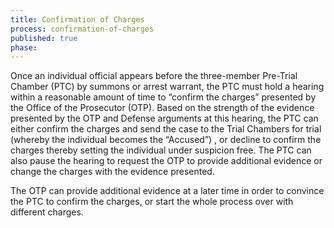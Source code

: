 ```yaml
---
title: Confirmation of Charges
process: confirmation-of-charges
published: true
phase:
---
```



Once an individual official appears before the three-member Pre-Trial Chamber (PTC) by summons or arrest warrant, the PTC must hold a hearing within a reasonable amount of time to “confirm the charges” presented by the Office of the Prosecutor (OTP). Based on the strength of the evidence presented by the OTP and Defense arguments at this hearing, the PTC can either confirm the charges and send the case to the Trial Chambers for trial (whereby the individual becomes the “Accused”) , or decline to confirm the charges thereby setting the individual under suspicion free. The PTC can also pause the hearing to request the OTP to provide additional evidence or change the charges with the evidence presented. &nbsp; &nbsp;

The OTP can provide additional evidence at a later time in order to convince the PTC to confirm the charges, or start the whole process over with different charges.&nbsp;